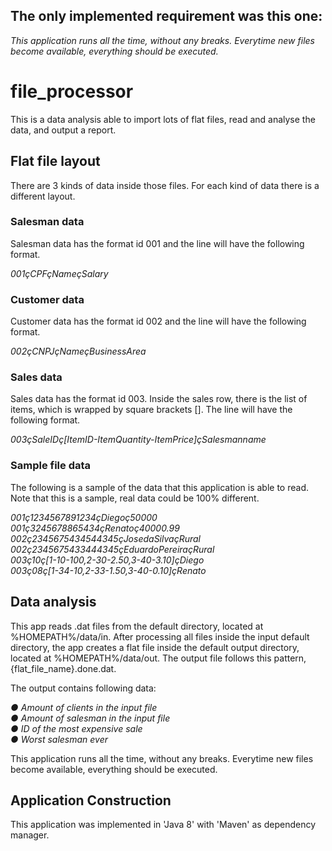 ## The only implemented requirement was this one:

_This application runs all the time, without any breaks. Everytime new files become available, everything should be executed._

# file_processor

This is a data analysis able to import lots of flat files, read and analyse the data, and output a report.

## Flat file layout

There are 3 kinds of data inside those files. For each kind of data there is a different layout.

### Salesman data

Salesman data has the format id 001 and the line will have the following format.<br/>

_001çCPFçNameçSalary_

### Customer data

Customer data has the format id 002 and the line will have the following format.<br/>

_002çCNPJçNameçBusinessArea_

### Sales data

Sales data has the format id 003. Inside the sales row, there is the list of items, which is
wrapped by square brackets []. The line will have the following format.<br/>

_003çSaleIDç[ItemID-ItemQuantity-ItemPrice]çSalesmanname_

### Sample file data

The following is a sample of the data that this application is able to read. Note that this
is a sample, real data could be 100% different.<br/>

_001ç1234567891234çDiegoç50000<br/>_
_001ç3245678865434çRenatoç40000.99<br/>_
_002ç2345675434544345çJosedaSilvaçRural<br/>_
_002ç2345675433444345çEduardoPereiraçRural<br/>_
_003ç10ç[1-10-100,2-30-2.50,3-40-3.10]çDiego<br/>_
_003ç08ç[1-34-10,2-33-1.50,3-40-0.10]çRenato<br/>_

## Data analysis

This app reads .dat files from the default directory, located at %HOMEPATH%/data/in.
After processing all files inside the input default directory, the app creates a flat file
inside the default output directory, located at %HOMEPATH%/data/out. The output file
follows this pattern, {flat_file_name}.done.dat.

The output contains following data:<br/>

_● Amount of clients in the input file<br/>_
_● Amount of salesman in the input file<br/>_
_● ID of the most expensive sale<br/>_
_● Worst salesman ever<br/>_

This application runs all the time, without any breaks. Everytime new files
become available, everything should be executed.

## Application Construction

This application was implemented in 'Java 8' with 'Maven' as dependency manager.
